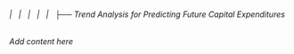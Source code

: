 ###### |   |   |   |   |   ├── Trend Analysis for Predicting Future Capital Expenditures

*Add content here*